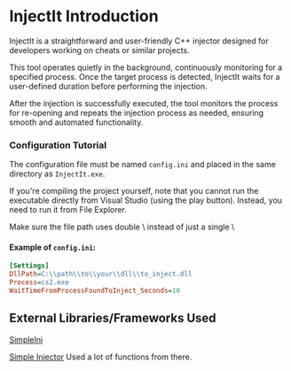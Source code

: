 # InjectIt Introduction

InjectIt is a straightforward and user-friendly C++ injector designed for developers working on cheats or similar projects.

This tool operates quietly in the background, continuously monitoring for a specified process. Once the target process is detected, InjectIt waits for a user-defined duration before performing the injection.

After the injection is successfully executed, the tool monitors the process for re-opening and repeats the injection process as needed, ensuring smooth and automated functionality.

### Configuration Tutorial

The configuration file must be named `config.ini` and placed in the same directory as `InjectIt.exe`.

If you're compiling the project yourself, note that you cannot run the executable directly from Visual Studio (using the play button). Instead, you need to run it from File Explorer.

Make sure the file path uses double \\ instead of just a single \
#### Example of `config.ini`:
```ini
[Settings]
DllPath=C:\\path\\to\\your\\dll\\to_inject.dll
Process=cs2.exe
WaitTimeFromProcessFoundToInject_Seconds=10
```

## External Libraries/Frameworks Used
[SimpleIni](https://github.com/brofield/simpleini)

[Simple Injector](https://github.com/adamhlt/DLL-Injector) Used a lot of functions from there.
